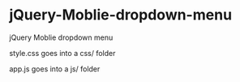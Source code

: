 jQuery-Moblie-dropdown-menu
===========================

jQuery Moblie dropdown menu

style.css goes into a css/ folder

app.js goes into a js/ folder
